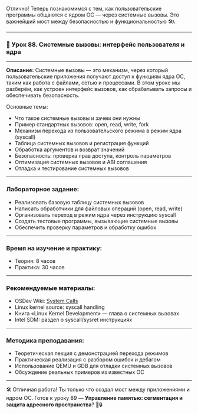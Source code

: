 Отлично! Теперь познакомимся с тем, как пользовательские программы общаются с ядром ОС — через системные вызовы. Это важнейший мост между безопасностью и функциональностью 🛠️📞

---

### 🔹 Урок 88. Системные вызовы: интерфейс пользователя и ядра

---

**Описание:**
Системные вызовы — это механизм, через который пользовательские приложения получают доступ к функциям ядра ОС, таким как работа с файлами, сетью и процессами. В этом уроке мы разберём, как устроен интерфейс вызовов, как обрабатывать запросы и обеспечивать безопасность.

Основные темы:

* Что такое системные вызовы и зачем они нужны
* Пример стандартных вызовов: open, read, write, fork
* Механизм перехода из пользовательского режима в режим ядра (syscall)
* Таблица системных вызовов и регистрация функций
* Обработка аргументов и возврат значений
* Безопасность: проверка прав доступа, контроль параметров
* Оптимизация системных вызовов и ABI соглашения
* Отладка и тестирование системных вызовов

---

### Лабораторное задание:

* Реализовать базовую таблицу системных вызовов
* Написать обработчики для файловых операций (open, read, write)
* Организовать переход в режим ядра через инструкцию syscall
* Создать тестовые программы, вызывающие системные вызовы
* Обеспечить проверку параметров и обработку ошибок

---

### Время на изучение и практику:

* Теория: 8 часов
* Практика: 30 часов

---

### Рекомендуемые материалы:

* OSDev Wiki: [System Calls](https://wiki.osdev.org/System_Calls)
* Linux kernel source: syscall handling
* Книга «Linux Kernel Development» — глава о системных вызовах
* Intel SDM: раздел о syscall/sysret инструкциях

---

### Методика преподавания:

* Теоретическая лекция с демонстрацией перехода режимов
* Практическая реализация с разбором ошибок и дебагом
* Использование QEMU и GDB для отладки системных вызовов
* Обсуждение реальных примеров из известных ОС

---

🛠️ Отличная работа! Ты только что создал мост между приложениями и ядром ОС. Готов к уроку 89 — **Управление памятью: сегментация и защита адресного пространства**? 🧠🔒

